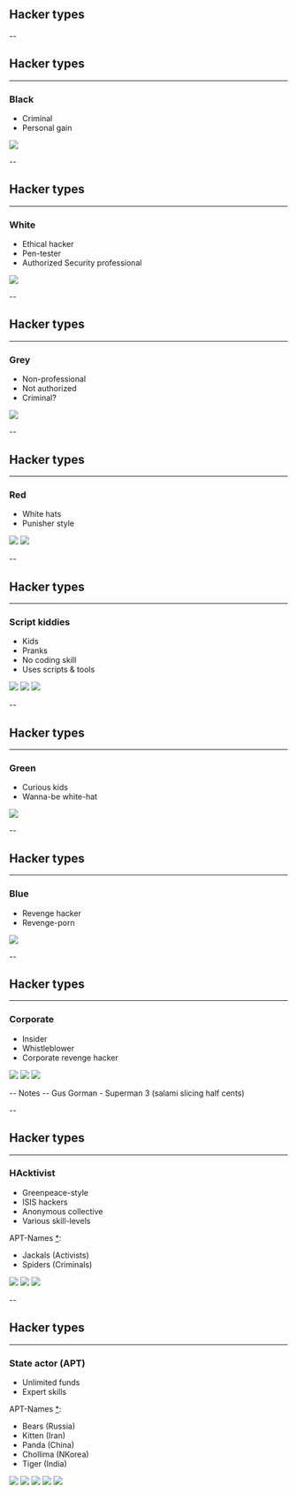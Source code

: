 <!-- .slide: data-background="pics/hacker.jpg" style="text-align: left; vertical-align: middle; color:white" -->

## Hacker types <!-- .element style="color:#cccccc;" -->

--

## Hacker types
<hr />

### Black
* Criminal<!-- .element: class="fragment" data-fragment-index="1" -->
* Personal gain<!-- .element: class="fragment" data-fragment-index="1" -->

![](./pics/hat_black.png)<!-- .element style="position: fixed; top: 150px; right: 20px; width: 450px; height: 450px; background-color: #ffffff;" -->

--

## Hacker types
<hr />

### White
* Ethical hacker<!-- .element: class="fragment" data-fragment-index="1" -->
* Pen-tester<!-- .element: class="fragment" data-fragment-index="1" -->
* Authorized Security professional<!-- .element: class="fragment" data-fragment-index="1" -->

![](./pics/hat_white.png)<!-- .element style="position: fixed; top: 150px; right: 20px; width: 450px; height: 450px; background-color: #ffffff;" -->

--

## Hacker types
<hr />

### Grey
* Non-professional
* Not authorized
* Criminal?

![](./pics/hat_grey.png)<!-- .element style="position: fixed; top: 150px; right: 20px; width: 450px; height: 450px; background-color: #ffffff;" -->

--

## Hacker types
<hr />

### Red
* White hats
* Punisher style

![](./pics/hat_red.png)<!-- .element style="position: fixed; top: 150px; right: 20px; width: 450px; height: 450px; background-color: #ffffff;" -->
![](./pics/punisher.jpg)<!-- .element style="position: fixed; top: 450px; left: 120px; width: 350px; background-color: #ffffff;" -->


--

## Hacker types
<hr />

### Script kiddies
* Kids
* Pranks
* No coding skill
* Uses scripts & tools

![](./pics/script.png)<!-- .element style="position: fixed; top: 150px; right: 20px; background-color: #ffffff;" -->
![](./pics/Jake_Davis.jpeg)<!-- .element style="position: fixed; top: 420px; right: 120px; width: 350px; background-color: #ffffff;" -->
![](./pics/Kane_Gamble.jpg)<!-- .element style="position: fixed; top: 450px; left: 120px; width: 350px; background-color: #ffffff;" -->

--

## Hacker types
<hr />

### Green
* Curious kids
* Wanna-be white-hat

![](./pics/hat_green.png)<!-- .element style="position: fixed; top: 150px; right: 20px; width: 450px; height: 450px; background-color: #ffffff;" -->

--

## Hacker types
<hr />

### Blue
* Revenge hacker
* Revenge-porn

![](./pics/hat_blue.png)<!-- .element style="position: fixed; top: 150px; right: 20px; width: 450px; height: 450px; background-color: #ffffff;" -->

--

## Hacker types
<hr />

### Corporate
* Insider
* Whistleblower
* Corporate revenge hacker

![](./pics/corporate_hacker.png)<!-- .element style="position: fixed; top: 150px; right: 20px; background-color: #ffffff;" -->
![](./pics/edward_snowden_small.jpg)<!-- .element style="position: fixed; top: 420px; right: 120px; width: 350px; background-color: #ffffff;" -->
![](./pics/superman.jpg)<!-- .element style="position: fixed; top: 450px; left: 120px; width: 350px; background-color: #ffffff;" -->

-- Notes --
Gus Gorman - Superman 3 (salami slicing half cents)

--

## Hacker types
<hr />

### HAcktivist
* Greenpeace-style
* ISIS hackers
* Anonymous collective
* Various skill-levels

APT-Names [*](https://www.crowdstrike.com/blog/meet-the-adversaries/):
* Jackals (Activists)
* Spiders (Criminals)

![](./pics/hacker-2.png)<!-- .element style="position: fixed; top: 150px; right: 20px; background-color: #ffffff;" -->
![](./pics/isis-hackers.jpg)<!-- .element style="position: fixed; top: 420px; right: 50px; width: 350px; background-color: #ffffff;" -->
![](./pics/anonymous.jpeg)<!-- .element style="position: fixed; top: 410px; left: 200px; width: 350px; background-color: #ffffff;" -->

--

## Hacker types
<hr />

### State actor (APT)
* Unlimited funds
* Expert skills

APT-Names [*](https://www.crowdstrike.com/blog/meet-the-adversaries/):
* Bears (Russia)
* Kitten (Iran)
* Panda (China)
* Chollima (NKorea)
* Tiger (India)

![](./pics/hacker-3.png)<!-- .element style="position: fixed; width: 150px; top: 150px; left: 420px; background-color: #ffffff;" -->
![](./pics/deeppanda.png)<!-- .element style="position: fixed; width: 300px; top: 200px; right: 50px; background-color: #ffffff;" -->
![](./pics/cozy_bear_and_fancy_bear.jpg)<!-- .element style="position: fixed; width: 300px; bottom: 40px; left: 300px; background-color: #ffffff;" -->
![](./pics/chollima.jpg)<!-- .element style="position: fixed; width: 300px; top: 420px; right: 50px; background-color: #ffffff;" -->
![](./pics/kitten.jpg)<!-- .element style="position: fixed; width: 300px; top: 300px; right: 270px; background-color: #ffffff;" -->


